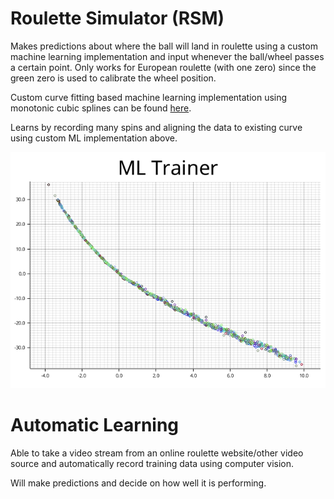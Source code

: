 # Roulette Simulator (RSM)
Makes predictions about where the ball will land in roulette using a custom machine learning implementation and input whenever the ball/wheel passes a certain point.
Only works for European roulette (with one zero) since the green zero is used to calibrate the wheel position.

Custom curve fitting based machine learning implementation using monotonic cubic splines can be found [here](./spindle/src/ml.rs).

Learns by recording many spins and aligning the data to existing curve using custom ML implementation above.

![Example Graph](./rgame/ml_al.png)

# Automatic Learning
Able to take a video stream from an online roulette website/other video source and automatically record training data using computer vision.

Will make predictions and decide on how well it is performing.
